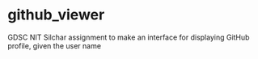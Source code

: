 # github_viewer
GDSC NIT Silchar assignment to make an interface for displaying GitHub profile, given the user name
